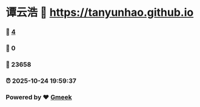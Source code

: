# 谭云浩 :link: https://tanyunhao.github.io 
### :page_facing_up: [4](https://tanyunhao.github.io/tag.html) 
### :speech_balloon: 0 
### :hibiscus: 23658 
### :alarm_clock: 2025-10-24 19:59:37 
### Powered by :heart: [Gmeek](https://github.com/Meekdai/Gmeek)
